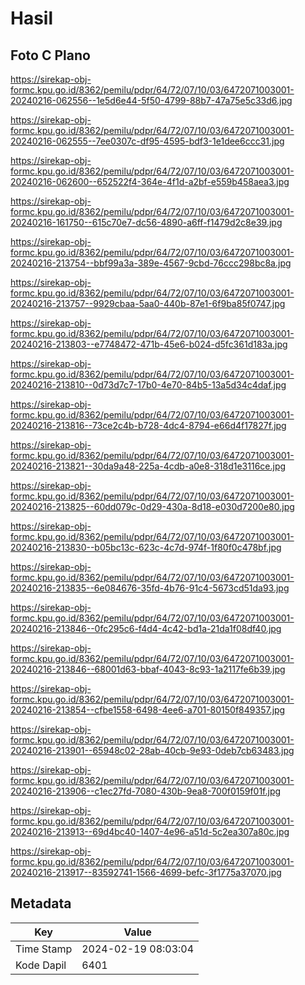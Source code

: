 # Hasil

## Foto C Plano

https://sirekap-obj-formc.kpu.go.id/8362/pemilu/pdpr/64/72/07/10/03/6472071003001-20240216-062556--1e5d6e44-5f50-4799-88b7-47a75e5c33d6.jpg

https://sirekap-obj-formc.kpu.go.id/8362/pemilu/pdpr/64/72/07/10/03/6472071003001-20240216-062555--7ee0307c-df95-4595-bdf3-1e1dee6ccc31.jpg

https://sirekap-obj-formc.kpu.go.id/8362/pemilu/pdpr/64/72/07/10/03/6472071003001-20240216-062600--652522f4-364e-4f1d-a2bf-e559b458aea3.jpg

https://sirekap-obj-formc.kpu.go.id/8362/pemilu/pdpr/64/72/07/10/03/6472071003001-20240216-161750--615c70e7-dc56-4890-a6ff-f1479d2c8e39.jpg

https://sirekap-obj-formc.kpu.go.id/8362/pemilu/pdpr/64/72/07/10/03/6472071003001-20240216-213754--bbf99a3a-389e-4567-9cbd-76ccc298bc8a.jpg

https://sirekap-obj-formc.kpu.go.id/8362/pemilu/pdpr/64/72/07/10/03/6472071003001-20240216-213757--9929cbaa-5aa0-440b-87e1-6f9ba85f0747.jpg

https://sirekap-obj-formc.kpu.go.id/8362/pemilu/pdpr/64/72/07/10/03/6472071003001-20240216-213803--e7748472-471b-45e6-b024-d5fc361d183a.jpg

https://sirekap-obj-formc.kpu.go.id/8362/pemilu/pdpr/64/72/07/10/03/6472071003001-20240216-213810--0d73d7c7-17b0-4e70-84b5-13a5d34c4daf.jpg

https://sirekap-obj-formc.kpu.go.id/8362/pemilu/pdpr/64/72/07/10/03/6472071003001-20240216-213816--73ce2c4b-b728-4dc4-8794-e66d4f17827f.jpg

https://sirekap-obj-formc.kpu.go.id/8362/pemilu/pdpr/64/72/07/10/03/6472071003001-20240216-213821--30da9a48-225a-4cdb-a0e8-318d1e3116ce.jpg

https://sirekap-obj-formc.kpu.go.id/8362/pemilu/pdpr/64/72/07/10/03/6472071003001-20240216-213825--60dd079c-0d29-430a-8d18-e030d7200e80.jpg

https://sirekap-obj-formc.kpu.go.id/8362/pemilu/pdpr/64/72/07/10/03/6472071003001-20240216-213830--b05bc13c-623c-4c7d-974f-1f80f0c478bf.jpg

https://sirekap-obj-formc.kpu.go.id/8362/pemilu/pdpr/64/72/07/10/03/6472071003001-20240216-213835--6e084676-35fd-4b76-91c4-5673cd51da93.jpg

https://sirekap-obj-formc.kpu.go.id/8362/pemilu/pdpr/64/72/07/10/03/6472071003001-20240216-213846--0fc295c6-f4d4-4c42-bd1a-21da1f08df40.jpg

https://sirekap-obj-formc.kpu.go.id/8362/pemilu/pdpr/64/72/07/10/03/6472071003001-20240216-213846--68001d63-bbaf-4043-8c93-1a2117fe6b39.jpg

https://sirekap-obj-formc.kpu.go.id/8362/pemilu/pdpr/64/72/07/10/03/6472071003001-20240216-213854--cfbe1558-6498-4ee6-a701-80150f849357.jpg

https://sirekap-obj-formc.kpu.go.id/8362/pemilu/pdpr/64/72/07/10/03/6472071003001-20240216-213901--65948c02-28ab-40cb-9e93-0deb7cb63483.jpg

https://sirekap-obj-formc.kpu.go.id/8362/pemilu/pdpr/64/72/07/10/03/6472071003001-20240216-213906--c1ec27fd-7080-430b-9ea8-700f0159f01f.jpg

https://sirekap-obj-formc.kpu.go.id/8362/pemilu/pdpr/64/72/07/10/03/6472071003001-20240216-213913--69d4bc40-1407-4e96-a51d-5c2ea307a80c.jpg

https://sirekap-obj-formc.kpu.go.id/8362/pemilu/pdpr/64/72/07/10/03/6472071003001-20240216-213917--83592741-1566-4699-befc-3f1775a37070.jpg


## Metadata

| Key        | Value               |
| ---------- | ------------------- |
| Time Stamp | 2024-02-19 08:03:04 |
| Kode Dapil | 6401                |



